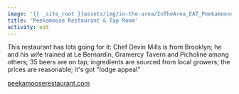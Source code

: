 ```yaml
---
image: '{{ _site_root }}assets/img/in-the-area/InTheArea_EAT_Peekamoose-20140808155744.jpg'
title: 'Peekamoose Restaurant & Tap Room'
activity: eat
---
```

<p>This restaurant has lots going for it: Chef Devin Mills is from Brooklyn;&nbsp;he and his wife&nbsp;trained at Le Bernardin,&nbsp;Gramercy Tavern and&nbsp;Picholine among others; 35 beers are on tap; ingredients are&nbsp;sourced from local growers;&nbsp;the prices are reasonable;&nbsp;it's got "lodge appeal"</p><p><a href="http://www.peekamooserestaurant.com/" target="_blank">peekamooserestaurant.com</a></p>